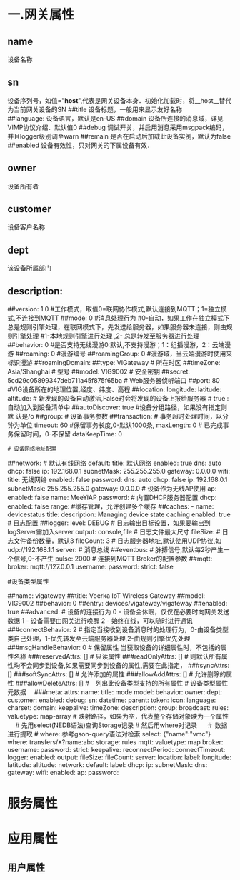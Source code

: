   
# 一.网关属性
 
## name
  设备名称  
## sn
  设备序列号，如值="__host__",代表是网关设备本身．初始化加载时，将__host__替代为当前网关设备的SN
##title
  设备标题，一般用来显示友好名称  
##language:
  设备语言，默认是en-US
##domain
  设备所连接的消息域，详见VIMP协议介绍．默认值0
##debug
  调试开关，并启用消息采用msgpack编码，并且logger级别调至warn
##remain
  是否在启动后加载此设备实例，默认为false
##enabled
  设备有效性，只对网关的下属设备有效．
## owner
  设备所有者
## customer
  设备客户名称
## dept
  该设备所属部门
  
## description:
##version: 1.0
    #工作模式，取值0=联网协作模式,默认连接到MQTT；1=独立模式,不连接到MQTT
##mode: 0
    #消息处理行为
    #0-自动，如果工作在独立模式下总是规则引擎处理，在联网模式下，先发送给服务器，如果服务器未连接，则由规则引擎处理
    #1-本地规则引擎进行处理 ,2- 总是转发至服务器进行处理
##behavior: 0
    #是否支持无线漫游0:默认,不支持漫游；1：组播漫游，2：云端漫游
##roaming: 0
    #漫游编号
##roamingGroup: 0
    #漫游域，当云端漫游时使用来标识漫游
##roamingDomain:
##type: VIGateway
    # 所在时区
##timeZone: Asia/Shanghai
    # 型号
##model: VIG9002
    # 安全密钥
##secret: 5cd29c05899347deb711a45f875f65ba
    # Web服务器侦听端口
##port: 80
    #VIG设备所在的地理位置,经度、纬度、高程
##location:
      longitude:
      latitude:
      altitude:
    # 新发现的设备自动激活,False时会将发现的设备上报给服务器
    # true : 自动加入到设备清单中
##autoDiscover: true
    #设备分组路径，如果没有指定则默 认是/o
##group:
    # 设备事务参数
##transaction:
      # 事务超时处理时间，以分钟为单位
      timeout: 60
      #保留事务长度,0-默认1000条,
      maxLength: 0
      # 已完成事务保留时间，0-不保留
      dataKeepTime: 0


    # 设备网络地址配置
##network:
      # 默认有线网络
      default:
        title: 默认网络
        enabled: true
        dns: auto
        dhcp: false
        ip: 192.168.0.1
        subnetMask: 255.255.255.0
        gateway: 0.0.0.0
      wifi:
        title: 无线网络
        enabled: false
        password:
        dns: auto
        dhcp: false
        ip: 192.168.0.1
        subnetMask: 255.255.255.0
        gateway: 0.0.0.0
    # 设备作为无线AP使用
    ap:
      enabled: false
      name: MeeYiAP
      password:
    # 内置DHCP服务器配置
    dhcp:
      enabled: false
      range:
    #缓存管理，允许创建多个缓存
##caches:
      - name: devicestatus
        title:
        description: Managing device state caching
        enabled: true
    # 日志配置
##logger:
      level: DEBUG
      # 日志输出目标设置，如果要输出到logServer需加入server
      output: console,file
      # 日志文件最大尺寸
      fileSize:
      # 日志文件备份数量，默认3
      fileCount: 3
      # 日志服务器地址,默认使用UDP协议,如udp://192.168.1.1
      server:
    # 消息总线
##eventbus:
      # 脉搏信号,默认每2秒产生一个信号,0-不产生
      pulse: 2000
    # 连接到MQTT Broker的配置参数
##mqtt:
      broker: mqtt://127.0.0.1
      username:
      password:
      strict: false

#设备类型属性

##name: vigateway
##title: Voerka IoT Wireless Gateway
##model: VIG9002
##behavior: 0
##entry: devices/vigateway/vigateway
##enabled: true
##advanced:
      # 设备的连接行为 0 - 设备会休眠，仅仅在必要时向网关发送数据  1 - 设备需要由网关进行唤醒  2 - 始终在线，可以随时进行通讯
###connectBehavior: 2
      # 指定当接收到设备消息时的处理行为，0-由设备类型类自己处理，1-优先转发至云端服务器处理,2-由规则引擎优先处理
###msgHandleBehavior: 0
      # 保留属性 当获取设备的详细属性时，不包括的属性名称
###reservedAttrs: []
      # 只读属性
###readOnlyAttrs: []
      # 则默认所有属性均不会同步到设备,如果需要同步到设备的属性,需要在此指定，
###syncAttrs: []
###softSyncAttrs: []
      # 允许添加的属性
###allowAddAttrs: []
      # 允许删除的属性
###allowDeleteAttrs: []
    #　列出此设备类型支持的所有属性
    # 设备类型属性元数据　
###meta:
      attrs:
        name:
        title:
        mode
        model:
        behavior:
        owner:
        dept:
        customer:
        enabled:
        debug:
        sn:
        datetime:
        parent:
        token:
        icon:
        language:
        charset:
        domain:
        keepalive:
        timeZone:
        description:
        group:
        broadcast:
        rules:
          valuetype: map-array
          #  映射路径，如果为空，代表整个存储对象映为一个属性
       　 #  先用select(NEDB语法)查询Storage记录
          # 然后用where对记录
       　 ＃ 数据进行提取
          # where: 参考gson-query语法对检索
          select: {"name":"vmc"}
          where: transfers/*?name:abc
          storage: rules
        mqtt:
          valuetype: map
          broker:
          username:
          password:
          strict:
          keepalive:
          reconnectPeriod:
          connectTimeout:
        logger:
          enabled:
          output:
          fileSize:
          fileCount:
          server:
        location:
          label:
          longitude:
          latitude:
          altitude:
      network:
        default:
          label:
          dhcp:
          ip:
          subnetMask:
          dns:
          gateway:
        wifi:
          enabled:
          ap:
          password:

 
      
# 服务属性



# 应用属性
      
      
      
## 用户属性